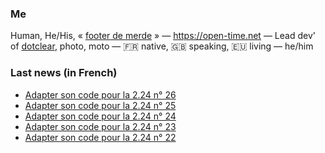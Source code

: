 ### Me

Human, He/His, « [footer de merde](https://open-time.net/post/2013/07/17/La-veritable-histoire-du-Footer-de-merde-) » — https://open-time.net — Lead dev' of [dotclear](https://git.dotclear.org/dev/dotclear), photo, moto — 🇫🇷 native, 🇬🇧 speaking, 🇪🇺 living — he/him

### Last news (in French)

<!-- BLOG-POST-LIST:START -->
- [Adapter son code pour la 2.24 n° 26](https://open-time.net/post/2022/11/15/Adapter-son-code-pour-la-224-n-26)
- [Adapter son code pour la 2.24 n° 25](https://open-time.net/post/2022/11/14/Adapter-son-code-pour-la-224-n-25)
- [Adapter son code pour la 2.24 n° 24](https://open-time.net/post/2022/11/13/Adapter-son-code-pour-la-224-n-24)
- [Adapter son code pour la 2.24 n° 23](https://open-time.net/post/2022/11/12/Adapter-son-code-pour-la-224-n-23)
- [Adapter son code pour la 2.24 n° 22](https://open-time.net/post/2022/11/11/Adapter-son-code-pour-la-224-n-22)
<!-- BLOG-POST-LIST:END -->
